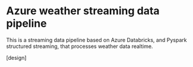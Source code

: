# Azure weather streaming data pipeline
This is a streaming data pipeline based on Azure Databricks, and Pyspark structured streaming, that processes weather data realtime.

[design]

